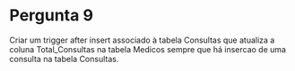 # Pergunta 9

Criar um trigger after insert associado à tabela Consultas que atualiza a
coluna Total_Consultas na tabela Medicos sempre que há insercao de uma consulta
na tabela Consultas.

